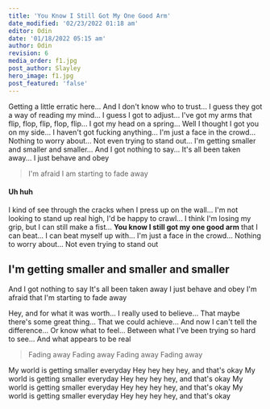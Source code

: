 ```yaml
---
title: 'You Know I Still Got My One Good Arm'
date_modified: '02/23/2022 01:18 am'
editor: Odin
date: '01/18/2022 05:15 am'
author: Odin
revision: 6
media_order: f1.jpg
post_author: Slayley
hero_image: f1.jpg
post_featured: 'false'
---
```


Getting a little erratic here... And I don't know who to trust... I guess they got a way of reading my mind... I guess I got to adjust... I've got my arms that flip, flop, flip, flop, flip... I got my head on a spring... Well I thought I got you on my side... I haven't got fucking anything... I'm just a face in the crowd... Nothing to worry about... Not even trying to stand out... I'm getting smaller and smaller and smaller... And I got nothing to say... It's all been taken away... I just behave and obey

> I'm afraid I am starting to fade away

#### Uh huh
I kind of see through the cracks when I press up on the wall... I'm not looking to stand up real high, I'd be happy to crawl... I think I'm losing my grip, but I can still make a fist... **You know I still got my one good arm** that I can beat... I can beat myself up with... I'm just a face in the crowd... Nothing to worry about... Not even trying to stand out

## I'm getting smaller and smaller and smaller

And I got nothing to say
It's all been taken away
I just behave and obey
I'm afraid that I'm starting to fade away

Hey, and for what it was worth... I really used to believe... That maybe there's some great thing... That we could achieve... And now I can't tell the difference... Or know what to feel... Between what I've been trying so hard to see... And what appears to be real

> Fading away
> Fading away
> Fading away
> Fading away

My world is getting smaller everyday
Hey hey hey hey, and that's okay
My world is getting smaller everyday
Hey hey hey hey, and that's okay
My world is getting smaller everyday
Hey hey hey hey, and that's okay
My world is getting smaller everyday
Hey hey hey hey, and that's okay